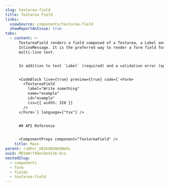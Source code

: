 ```yaml
---
slug: textarea-field
title: Textarea Field
links:
  viewSource: components/textarea-field
  showReportAnIssue: true
tabs:
  - content: >-
      TextareaField renders a field composed of a Textarea, a Label and a
      InlineMessage. It is the preferred way to render a form field for
      multi-line text.


      In addition to text `Label` (required) and a validation error (optional), TextareaField accepts all the same props as `Textarea` and will pass them on to the `textarea` it renders. However, as with all our composed components, `TextareaField`’s css prop will be applied to a containing Box — the styling of the individual components inside `TextareaField` cannot be altered.


      <CodeBlock live={true} preview={true} code={`<Form>
        <TextareaField
          label="Write something"
          name="example"
          id="example"
          css={{ width: 320 }}
        />
      </Form>`} language={"tsx"} />


      ## API Reference


      <ComponentProps component="TextareaField" />
    title: Main
parent: ru0Ovr_U82kdQX8m3WahL
uuid: MD1mmrf40ecDo4z16-bco
nestedSlug:
  - components
  - form
  - fields
  - textarea-field
---
```

